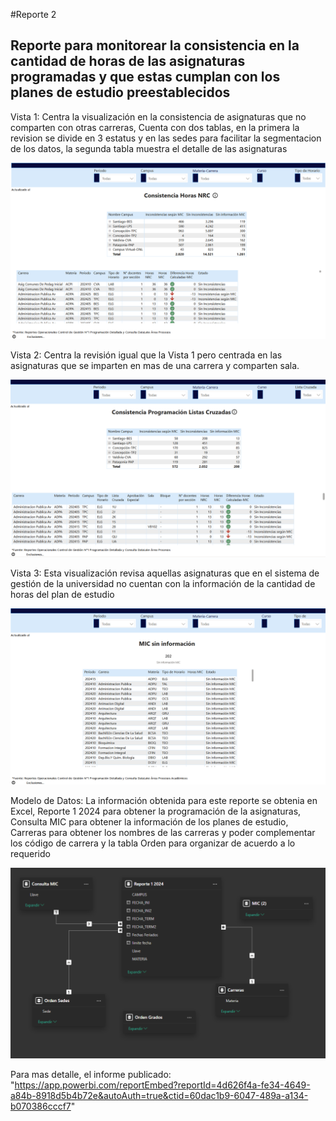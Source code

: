 #Reporte 2

## Reporte para monitorear la consistencia en la cantidad de horas de las asignaturas programadas y que estas cumplan con los planes de estudio preestablecidos

Vista 1: Centra la visualización en la consistencia de asignaturas que no comparten con otras carreras, Cuenta con dos tablas, en la primera la revision se divide en 3 estatus y en las sedes para facilitar la segmentacion de los datos, la segunda tabla muestra el detalle de las asignaturas

![alt text](image.png)

Vista 2: Centra la revisión igual que la Vista 1 pero centrada en las asignaturas que se imparten en mas de una carrera y comparten sala.

![alt text](image-2.png)

Vista 3: Esta visualización revisa aquellas asignaturas que en el sistema de gestión de la universidad no cuentan con la información de la cantidad de horas del plan de estudio

![alt text](image-3.png)

Modelo de Datos: La información obtenida para este reporte se obtenia en Excel, Reporte 1 2024 para obtener la programación de la asignaturas, Consulta MIC para obtener la información de los planes de estudio, Carreras para obtener los nombres de las carreras y poder complementar los código de carrera y la tabla Orden para organizar de acuerdo a lo requerido

![alt text](image-4.png)

Para mas detalle, el informe publicado: "https://app.powerbi.com/reportEmbed?reportId=4d626f4a-fe34-4649-a84b-8918d5b4b72e&autoAuth=true&ctid=60dac1b9-6047-489a-a134-b070386cccf7"